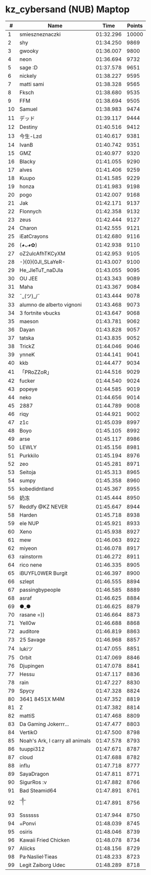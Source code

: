 # kz_cybersand (NUB) Maptop

|  # | Name | Time | Points |
|-------------- | -------------- | -------------- | -------------- | 
| 1 | smieszneznaczki | 01:32.296 | 10000 | 
| 2 | shy | 01:34.250 | 9869 | 
| 3 | gwooky | 01:36.007 | 9800 | 
| 4 | neon | 01:36.694 | 9732 | 
| 5 | sage :D | 01:37.578 | 9651 | 
| 6 | nickely | 01:38.227 | 9595 | 
| 7 | matti sami | 01:38.328 | 9565 | 
| 8 | Fksch | 01:38.680 | 9535 | 
| 9 | FFM | 01:38.694 | 9505 | 
| 10 | Samuel | 01:38.983 | 9474 | 
| 11 | デッド | 01:39.117 | 9444 | 
| 12 | Destiny | 01:40.516 | 9412 | 
| 13 | 今生-Lzd | 01:40.617 | 9381 | 
| 14 | IvanB | 01:40.742 | 9351 | 
| 15 | GMZ | 01:40.977 | 9320 | 
| 16 | Blacky | 01:41.055 | 9290 | 
| 17 | alves | 01:41.406 | 9259 | 
| 18 | Kuupo | 01:41.585 | 9229 | 
| 19 | honza | 01:41.983 | 9198 | 
| 20 | pogo | 01:42.007 | 9168 | 
| 21 | Jak | 01:42.171 | 9137 | 
| 22 | Flonnych | 01:42.358 | 9132 | 
| 23 | zeus | 01:42.444 | 9127 | 
| 24 | Charon | 01:42.555 | 9121 | 
| 25 | iEatCrayons | 01:42.680 | 9116 | 
| 26 | (◕ᴗ◕✿) | 01:42.938 | 9110 | 
| 27 | oZ2ulcAfhTKCyXM | 01:42.953 | 9105 | 
| 28 | -}{0}{0JI_SLaYeR- | 01:43.007 | 9100 | 
| 29 | He_JleTuT_naDJla | 01:43.055 | 9095 | 
| 30 | OU JEE | 01:43.343 | 9089 | 
| 31 | Maha | 01:43.367 | 9084 | 
| 32 | ¯\_(ツ)_/¯ | 01:43.444 | 9078 | 
| 33 | alumno de alberto vignoni | 01:43.468 | 9073 | 
| 34 | 3 fortnite vbucks | 01:43.647 | 9068 | 
| 35 | maeson | 01:43.781 | 9062 | 
| 36 | Dayan | 01:43.828 | 9057 | 
| 37 | tatska | 01:43.835 | 9052 | 
| 38 | TrickZ | 01:44.046 | 9046 | 
| 39 | ynneK | 01:44.141 | 9041 | 
| 40 | kkb | 01:44.477 | 9034 | 
| 41 | 「PRoZZoR」 | 01:44.516 | 9029 | 
| 42 | fucker | 01:44.540 | 9024 | 
| 43 | popeye | 01:44.585 | 9019 | 
| 44 | neko | 01:44.656 | 9014 | 
| 45 | 2887 | 01:44.789 | 9008 | 
| 46 | riqy | 01:44.921 | 9002 | 
| 47 | z1c | 01:45.039 | 8997 | 
| 48 | Boyo | 01:45.105 | 8992 | 
| 49 | arse | 01:45.117 | 8986 | 
| 50 | LEWLY | 01:45.156 | 8981 | 
| 51 | Purkkilo | 01:45.194 | 8976 | 
| 52 | zeo | 01:45.281 | 8971 | 
| 53 | Seitoja | 01:45.313 | 8965 | 
| 54 | sumpy | 01:45.358 | 8960 | 
| 55 | kobedidntland | 01:45.367 | 8955 | 
| 56 | 奶冻 | 01:45.444 | 8950 | 
| 57 | Reddfy @KZ NEVER | 01:45.647 | 8944 | 
| 58 | Harden | 01:45.718 | 8938 | 
| 59 | ele NUP | 01:45.921 | 8933 | 
| 60 | Xeno | 01:45.938 | 8927 | 
| 61 | mew | 01:46.063 | 8922 | 
| 62 | miyeon | 01:46.078 | 8917 | 
| 63 | rainstorm | 01:46.272 | 8911 | 
| 64 | rico nene | 01:46.335 | 8905 | 
| 65 | iBUYFL0WER Burgit | 01:46.397 | 8900 | 
| 66 | szlept | 01:46.555 | 8894 | 
| 67 | passingbypeople | 01:46.585 | 8889 | 
| 68 | asraf | 01:46.625 | 8884 | 
| 69 | ●_● | 01:46.625 | 8879 | 
| 70 | rasane =)) | 01:46.664 | 8873 | 
| 71 | Yell0w | 01:46.688 | 8868 | 
| 72 | auditore | 01:46.819 | 8863 | 
| 73 | 25 Savage | 01:46.968 | 8857 | 
| 74 | lukiツ | 01:47.055 | 8851 | 
| 75 | Orbit | 01:47.069 | 8846 | 
| 76 | Djupingen | 01:47.078 | 8841 | 
| 77 | Hessu | 01:47.117 | 8836 | 
| 78 | rain | 01:47.227 | 8830 | 
| 79 | Spycy | 01:47.328 | 8824 | 
| 80 | 3641 8451X M4M | 01:47.352 | 8819 | 
| 81 | Z | 01:47.382 | 8814 | 
| 82 | mattiS | 01:47.468 | 8809 | 
| 83 | Da Gaming Jokerrr... | 01:47.477 | 8803 | 
| 84 | VertikO | 01:47.500 | 8798 | 
| 85 | Noah's Ark, I carry all animals | 01:47.578 | 8793 | 
| 86 | tuuppi312 | 01:47.671 | 8787 | 
| 87 | cloud | 01:47.688 | 8782 | 
| 88 | influ | 01:47.718 | 8777 | 
| 89 | SayaDragon | 01:47.811 | 8771 | 
| 90 | SigurRos :v | 01:47.882 | 8766 | 
| 91 | Bad Steamid64 | 01:47.891 | 8761 | 
| 92 | ༒ | 01:47.891 | 8756 | 
| 93 | Sssssss | 01:47.944 | 8750 | 
| 94 | ๑Ponvi | 01:48.039 | 8745 | 
| 95 | osiris | 01:48.046 | 8739 | 
| 96 | Kawaii Fried Chicken | 01:48.078 | 8734 | 
| 97 | Aliicks | 01:48.156 | 8729 | 
| 98 | Pa·Nasliel·Tieas | 01:48.233 | 8723 | 
| 99 | Legit Zaiborg Udec | 01:48.289 | 8718 | 

